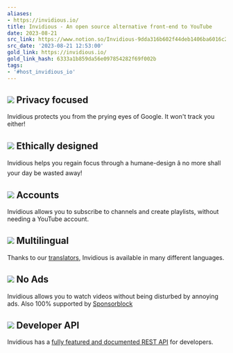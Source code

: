 ```yaml
---
aliases:
- https://invidious.io/
title: Invidious - An open source alternative front-end to YouTube
date: 2023-08-21
src_link: https://www.notion.so/Invidious-9dda316b602f44deb1406ba6016c2eb9
src_date: '2023-08-21 12:53:00'
gold_link: https://invidious.io/
gold_link_hash: 6333a1b859da56e097854282f69f002b
tags:
- '#host_invidious_io'
---
```



![](images/undraw_privacy_protection_nlwy.svg)
Privacy focused
---------------


Invidious protects you from the prying eyes of Google. It won't track you either!


![](images/undraw_design_inspiration_fmjm.svg)
Ethically designed
------------------


Invidious helps you regain focus through a humane-design â no more shall your day be wasted away!


![](images/undraw_subscriptions_re_k7jj.svg)
Accounts
--------


Invidious allows you to subscribe to channels and create playlists, without needing a YouTube account.


  
   

![](images/undraw_Around_the_world_re_n353.svg)
Multilingual
------------


Thanks to our [translators](https://hosted.weblate.org/engage/invidious/), Invidious is available in many different languages.


![](images/undraw_Placeholders_re_pvr4.svg)
No Ads
------


Invidious allows you to watch videos without being disturbed by annoying ads. Also 100% supported by [Sponsorblock](https://sponsor.ajay.app/)


![](images/undraw_Coding_re_iv62.svg)
Developer API
-------------


Invidious has a [fully featured and documented REST API](https://docs.invidious.io/api/) for developers.